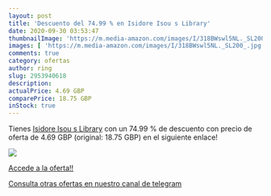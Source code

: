 ```yaml
---
layout: post
title: 'Descuento del 74.99 % en Isidore Isou s Library'
date: 2020-09-30 03:53:47
thumbnailImage: 'https://m.media-amazon.com/images/I/318BWswl5NL._SL200_.jpg'
images: [ 'https://m.media-amazon.com/images/I/318BWswl5NL._SL200_.jpg' ]
comments: true
category: ofertas
author: ring
slug: 2953940618
description:
actualPrice: 4.69 GBP
comparePrice: 18.75 GBP
inStock: true
---
```


Tienes [Isidore Isou s Library](https://www.amazon.com/dp/2953940618/?tag=redken08-20) con un 74.99 % de descuento con precio de oferta de 4.69 GBP (original: 18.75 GBP) en el siguiente enlace!

[![](https://m.media-amazon.com/images/I/318BWswl5NL._SL200_.jpg)](https://www.amazon.com/dp/2953940618/?tag=redken08-20)

[Accede a la oferta!!](https://www.amazon.com/dp/2953940618/?tag=redken08-20)

[Consulta otras ofertas en nuestro canal de telegram](https://t.me/s/ofertas25)

